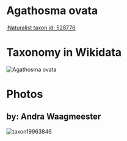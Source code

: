 
Agathosma ovata
===============
  
[iNaturalist taxon id: 528776](https://www.inaturalist.org/taxa/528776)
# Taxonomy in Wikidata
  
![Agathosma ovata](../wikidata_schemas/Agathosma_ovata.gv.png)
# Photos

## by: Andra Waagmeester
  
![taxon19963846](https://inaturalist-open-data.s3.amazonaws.com/photos/21852944/medium.jpeg)
